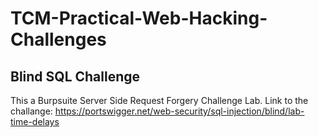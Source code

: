 # TCM-Practical-Web-Hacking-Challenges

## Blind SQL Challenge

This a Burpsuite Server Side Request Forgery Challenge Lab.
Link to the challange: https://portswigger.net/web-security/sql-injection/blind/lab-time-delays